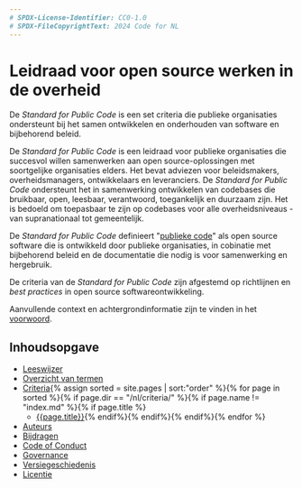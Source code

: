 ```yaml
---
# SPDX-License-Identifier: CC0-1.0
# SPDX-FileCopyrightText: 2024 Code for NL
---
```


# Leidraad voor open source werken in de overheid

De *Standard for Public Code* is een set criteria die publieke organisaties ondersteunt bij het samen ontwikkelen en onderhouden van software en bijbehorend beleid.

De *Standard for Public Code* is een leidraad voor publieke organisaties die succesvol willen samenwerken aan open source-oplossingen met soortgelijke organisaties elders. Het bevat adviezen voor beleidsmakers, overheidsmanagers, ontwikkelaars en leveranciers. De *Standard for Public Code* ondersteunt het in samenwerking ontwikkelen van codebases die bruikbaar, open, leesbaar, verantwoord, toegankelijk en duurzaam zijn. Het is bedoeld om toepasbaar te zijn op codebases voor alle overheidsniveaus - van supranationaal tot gemeentelijk.

De *Standard for Public Code* definieert "[publieke code](glossary.html#publieke-code)" als open source software die is ontwikkeld door publieke organisaties, in cobinatie met bijbehorend beleid en de documentatie die nodig is voor samenwerking en hergebruik.

De criteria van de *Standard for Public Code* zijn afgestemd op richtlijnen en _best practices_ in open source softwareontwikkeling.

Aanvullende context en achtergrondinformatie zijn te vinden in het [voorwoord](foreword.md).

## Inhoudsopgave

* [Leeswijzer](readers-guide.md)
* [Overzicht van termen](glossary.md)
* [Criteria](criteria/){% assign sorted = site.pages | sort:"order" %}{% for page in sorted %}{% if page.dir == "/nl/criteria/" %}{% if page.name != "index.md" %}{% if page.title %}
  * [{{page.title}}]({{site.baseurl}}{{page.url}}){% endif%}{% endif%}{% endif%}{% endfor %}
* [Auteurs](AUTHORS.md)
* [Bijdragen](CONTRIBUTING.md)
* [Code of Conduct](CODE_OF_CONDUCT.md)
* [Governance](GOVERNANCE.md)
* [Versiegeschiedenis](CHANGELOG.md)
* [Licentie](LICENSE.md)